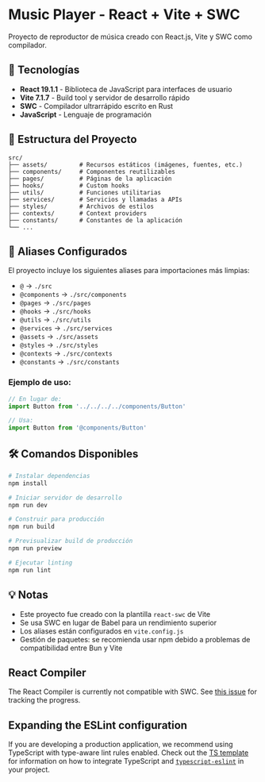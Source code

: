 # Music Player - React + Vite + SWC

Proyecto de reproductor de música creado con React.js, Vite y SWC como compilador.

## 🚀 Tecnologías

- **React 19.1.1** - Biblioteca de JavaScript para interfaces de usuario
- **Vite 7.1.7** - Build tool y servidor de desarrollo rápido
- **SWC** - Compilador ultrarrápido escrito en Rust
- **JavaScript** - Lenguaje de programación

## 📁 Estructura del Proyecto

```
src/
├── assets/         # Recursos estáticos (imágenes, fuentes, etc.)
├── components/     # Componentes reutilizables
├── pages/          # Páginas de la aplicación
├── hooks/          # Custom hooks
├── utils/          # Funciones utilitarias
├── services/       # Servicios y llamadas a APIs
├── styles/         # Archivos de estilos
├── contexts/       # Context providers
├── constants/      # Constantes de la aplicación
└── ...
```

## 🔗 Aliases Configurados

El proyecto incluye los siguientes aliases para importaciones más limpias:

- `@` → `./src`
- `@components` → `./src/components`
- `@pages` → `./src/pages`
- `@hooks` → `./src/hooks`
- `@utils` → `./src/utils`
- `@services` → `./src/services`
- `@assets` → `./src/assets`
- `@styles` → `./src/styles`
- `@contexts` → `./src/contexts`
- `@constants` → `./src/constants`

### Ejemplo de uso:
```javascript
// En lugar de:
import Button from '../../../../components/Button'

// Usa:
import Button from '@components/Button'
```

## 🛠️ Comandos Disponibles

```bash
# Instalar dependencias
npm install

# Iniciar servidor de desarrollo
npm run dev

# Construir para producción
npm run build

# Previsualizar build de producción
npm run preview

# Ejecutar linting
npm run lint
```

## 💡 Notas

- Este proyecto fue creado con la plantilla `react-swc` de Vite
- Se usa SWC en lugar de Babel para un rendimiento superior
- Los aliases están configurados en `vite.config.js`
- Gestión de paquetes: se recomienda usar npm debido a problemas de compatibilidad entre Bun y Vite

## React Compiler

The React Compiler is currently not compatible with SWC. See [this issue](https://github.com/vitejs/vite-plugin-react/issues/428) for tracking the progress.

## Expanding the ESLint configuration

If you are developing a production application, we recommend using TypeScript with type-aware lint rules enabled. Check out the [TS template](https://github.com/vitejs/vite/tree/main/packages/create-vite/template-react-ts) for information on how to integrate TypeScript and [`typescript-eslint`](https://typescript-eslint.io) in your project.
